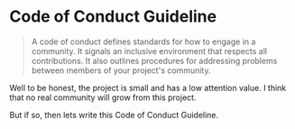# Code of Conduct Guideline

> A code of conduct defines standards for how to engage in a community. It signals an inclusive environment that respects all contributions. It also outlines procedures for addressing problems between members of your project's community.

Well to be honest, the project is small and has a low attention value. I think that no real community will grow from this project.

But if so, then lets write this Code of Conduct Guideline.
